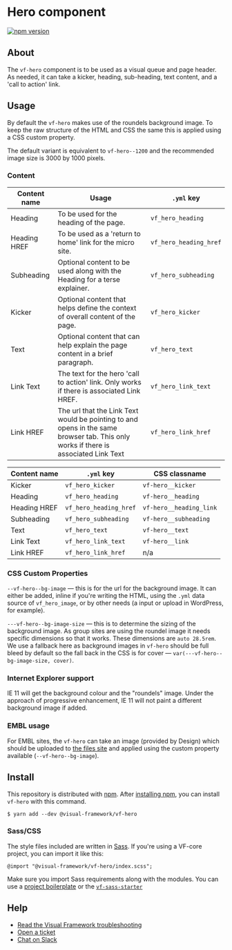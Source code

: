 # Hero component

[![npm version](https://badge.fury.io/js/%40visual-framework%2Fvf-hero.svg)](https://badge.fury.io/js/%40visual-framework%2Fvf-hero)

## About

The `vf-hero` component is to be used as a visual queue and page header. As needed, it can take a kicker, heading, sub-heading, text content, and a 'call to action' link.

## Usage

By default the `vf-hero` makes use of the roundels background image. To keep the raw structure of the HTML and CSS the same this is applied using a CSS custom property.

The default variant is equivalent to `vf-hero--1200` and the recommended image size is 3000 by 1000 pixels.

### Content

| Content name | Usage                                                                          | `.yml` key           |
| ------------ | ------------------------------------------------------------------------------ | -------------------- |
| Heading      | To be used for the heading of the page.                                                                               | `vf_hero_heading`    |
| Heading HREF | To be used as a 'return to home' link for the micro site. | `vf_hero_heading_href` |
| Subheading   | Optional content to be used along with the Heading for a terse explainer.                                                                               | `vf_hero_subheading` |
| Kicker       | Optional content that helps define the context of overall content of the page. | `vf_hero_kicker`     |
| Text         | Optional content that can help explain the page content in a brief paragraph.                                                                               | `vf_hero_text`       |
| Link Text    | The text for the hero 'call to action' link. Only works if there is associated Link HREF.                                                                                | `vf_hero_link_text`  |
| Link HREF    |  The url that the Link Text would be pointing to and opens in the same browser tab. This only works if there is associated Link Text                                                                              | `vf_hero_link_href`  |

| Content name | `.yml` key           | CSS classname         |
| ------------ | -------------------- | --------------------- |
| Kicker       | `vf_hero_kicker`     | `vf-hero__kicker`     |
| Heading      | `vf_hero_heading`    | `vf-hero__heading`    |
| Heading HREF | `vf_hero_heading_href`    | `vf-hero__heading_link`    |
| Subheading   | `vf_hero_subheading` | `vf-hero__subheading` |
| Text         | `vf_hero_text`       | `vf-hero__text`       |
| Link Text    | `vf_hero_link_text`  | `vf-hero__link`       |
| Link HREF    | `vf_hero_link_href`  | n/a                   |

### CSS Custom Properties

`--vf-hero--bg-image` — this is for the url for the background image. It can either be added, inline if you're writing the HTML, using the `.yml` data source of `vf_hero_image`, or by other needs (a input or upload in WordPress, for example).

`---vf-hero--bg-image-size` — this is to determine the sizing of the background image. As group sites are using the roundel image it needs specific dimensions so that it works. These dimensions are `auto 28.5rem`. We use a fallback here as background images in `vf-hero` should be full bleed by default so the fall back in the CSS is for cover — `var(---vf-hero--bg-image-size, cover)`.

### Internet Explorer support

IE 11 will get the background colour and the "roundels" image. Under the approach of progressive enhancement, IE 11 will not paint a different background image if added.

### EMBL usage

For EMBL sites, the `vf-hero` can take an image (provided by Design) which should be uploaded to [the files site](https://www.embl.org/files) and applied using the custom property available (`--vf-hero--bg-image`).

## Install

This repository is distributed with [npm](https://www.npmjs.com/). After [installing npm](https://nodejs.org/), you can install `vf-hero` with this command.

```
$ yarn add --dev @visual-framework/vf-hero
```

### Sass/CSS

The style files included are written in [Sass](https://sass-lang.com/). If you're using a VF-core project, you can import it like this:

```
@import "@visual-framework/vf-hero/index.scss";
```

Make sure you import Sass requirements along with the modules. You can use a [project boilerplate](https://stable.visual-framework.dev/building/) or the [`vf-sass-starter`](https://stable.visual-framework.dev/components/vf-sass-starter/)

## Help

- [Read the Visual Framework troubleshooting](https://stable.visual-framework.dev/troubleshooting/)
- [Open a ticket](https://github.com/visual-framework/vf-core/issues)
- [Chat on Slack](https://join.slack.com/t/visual-framework/shared_invite/enQtNDAxNzY0NDg4NTY0LWFhMjEwNGY3ZTk3NWYxNWVjOWQ1ZWE4YjViZmY1YjBkMDQxMTNlNjQ0N2ZiMTQ1ZTZiMGM4NjU5Y2E0MjM3ZGQ)
